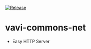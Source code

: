 [![Release](https://jitpack.io/v/umjammer/vavi-commons-net.svg)](https://jitpack.io/#umjammer/vavi-commons-net)

# vavi-commons-net

 * Easy HTTP Server
